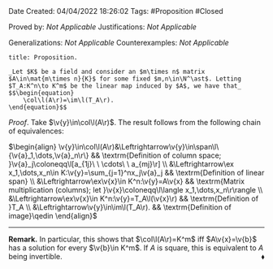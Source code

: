 <br />
<br />

Date Created: 04/04/2022 18:26:02
Tags: #Proposition #Closed

Proved by: _Not Applicable_
Justifications: _Not Applicable_

Generalizations: _Not Applicable_
Counterexamples: _Not Applicable_

``` ad-Proposition
title: Proposition.

_Let $K$ be a field and consider an $m\times n$ matrix $A\in\mat{m\times n}{K}$ for some fixed $m,n\in\N^\ast$. Letting $T_A:K^n\to K^m$ be the linear map induced by $A$, we have that_
$$\begin{equation}
    \col\l(A\r)=\im\l(T_A\r).
\end{equation}$$

```

_Proof_. Take $\v{y}\in\col\l(A\r)$. The result follows from the following chain of equivalences:

$\begin{align}
    \v{y}\in\col\l(A\r)&\Leftrightarrow\v{y}\in\span\l\{\v{a}_1,\dots,\v{a}_n\r\} && \textrm{Definition of column space; }\v{a}_j\coloneqq\l[a_{1j}\ \ \cdots\ \ a_{mj}\r] \\
    &\Leftrightarrow\ex x_1,\dots,x_n\in K:\v{y}=\sum_{j=1}^nx_j\v{a}_j && \textrm{Definition of linear span} \\
    &\Leftrightarrow\ex\v{x}\in K^n:\v{y}=A\v{x} && \textrm{Matrix multiplication (columns); let }\v{x}\coloneqq\l\langle x_1,\dots,x_n\r\rangle \\
    &\Leftrightarrow\ex\v{x}\in K^n:\v{y}=T_A\l(\v{x}\r) && \textrm{Definition of }T_A \\
    &\Leftrightarrow\v{y}\in\im\l(T_A\r). && \textrm{Definition of image}\qedin
\end{align}$

---

**Remark.** In particular, this shows that $\col\l(A\r)=K^m$ iff $A\v{x}=\v{b}$ has a solution for every $\v{b}\in K^m$. If $A$ is square, this is equivalent to $A$ being invertible.<span style="float:right;">$\blacklozenge$</span>
